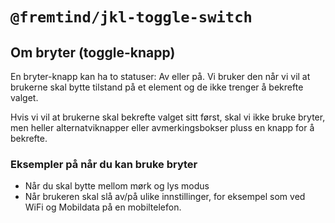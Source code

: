 # `@fremtind/jkl-toggle-switch`

## Om bryter (toggle-knapp)

En bryter-knapp kan ha to statuser: Av eller på. Vi bruker den når vi vil at brukerne skal bytte tilstand på et element og de ikke trenger å bekrefte valget.

Hvis vi vil at brukerne skal bekrefte valget sitt først, skal vi ikke bruke bryter, men heller alternatviknapper eller avmerkingsbokser pluss en knapp for å bekrefte.

### Eksempler på når du kan bruke bryter

-   Når du skal bytte mellom mørk og lys modus
-   Når brukeren skal slå av/på ulike innstillinger, for eksempel som ved WiFi og Mobildata på en mobiltelefon.
